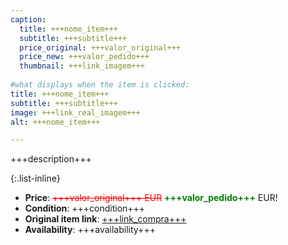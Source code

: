 ```yaml
---
caption:
  title: +++nome_item+++
  subtitle: +++subtitle+++
  price_original: +++valor_original+++
  price_new: +++valor_pedido+++
  thumbnail: +++link_imagem+++
  
#what displays when the item is clicked:
title: +++nome_item+++
subtitle: +++subtitle+++
image: +++link_real_imagem+++
alt: +++nome_item+++

---
```

+++description+++

{:.list-inline} 
- **Price**: <span style="color:red"><del>+++valor_original+++ EUR</del></span> <span style="color:green">**+++valor_pedido+++**</span> EUR!
- **Condition**: +++condition+++
- **Original item link**: [+++link_compra+++](Here)
- **Availability**: +++availability+++
